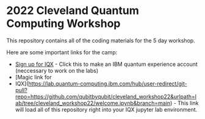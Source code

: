 # 2022 Cleveland Quantum Computing Workshop 

This repository contains all of the coding materials for the 5 day workshop.

Here are some important links for the camp:

* [Sign up for IQX](http://quantum-computing.ibm.com)  - Click this to make an IBM quantum experience account (neccessary to work on the labs)
* [Magic link for
* IQX](https://lab.quantum-computing.ibm.com/hub/user-redirect/git-pull?repo=https://github.com/qubitbyqubit/cleveland_workshop22&urlpath=lab/tree/cleveland_workshop22/welcome.ipynb&branch=main)  - This link will load all of this repository right into your IQX jupyter lab environment.
